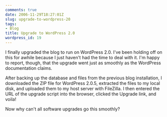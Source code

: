 ```yaml
---
comments: true
date: 2006-11-29T18:27:01Z
slug: upgrade-to-wordpress-20
tags:
- Blog
title: Upgrade to WordPress 2.0
wordpress_id: 19
---
```


I finally upgraded the blog to run on WordPress 2.0. I've been holding off on this for awhile because I just haven't had the time to deal with it. I'm happy to report, though, that the upgrade went just as smoothly as the WordPress documentation claims.

After backing up the database and files from the previous blog installation, I downloaded the ZIP file for WordPress 2.0.5, extracted the files to my local disk, and uploaded them to my host server with FileZilla. I then entered the URL of the upgrade script into the browser, clicked the Upgrade link, and voila!

Now why can't all software upgrades go this smoothly?
